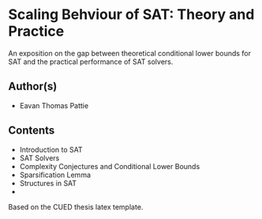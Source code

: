 Scaling Behviour of SAT: Theory and Practice
========================
An exposition on the gap between theoretical conditional lower bounds for SAT and the practical performance of SAT solvers.

## Author(s)
*   Eavan Thomas Pattie

## Contents
*   Introduction to SAT
*   SAT Solvers
*   Complexity Conjectures and Conditional Lower Bounds
*   Sparsification Lemma
*   Structures in SAT
*   
Based on the CUED thesis latex template.